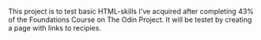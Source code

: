 This project is to test basic HTML-skills I've acquired after completing 43% of the Foundations Course on The Odin Project.
It will be testet by creating a page with links to recipies.